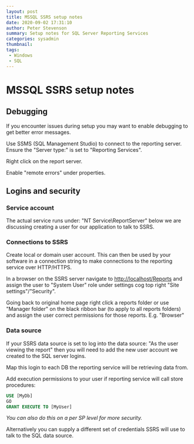 ```yaml
---
layout: post
title: MSSQL SSRS setup notes
date: 2020-09-02 17:31:10
author: Peter Stevenson
summary: Setup notes for SQL Server Reporting Services
categories: sysadmin
thumbnail:
tags:
 - Windows
 - SQL
---
```


# MSSQL SSRS setup notes

## Debugging

If you encounter issues during setup you may want to enable debugging to get better error messages.

Use SSMS (SQL Management Studio) to connect to the reporting server. Ensure the "Server type:" is set to "Reporting Services".

Right click on the report server.

Enable "remote errors" under properties.

## Logins and security

### Service account

The actual service runs under: "NT Service\ReportServer" below we are discussing creating a user for our application to talk to SSRS.

### Connections to SSRS

Create local or domain user account. This can then be used by your software in a connection string to make connections to the reporting service over HTTP/HTTPS.

In a browser on the SSRS server navigate to [http://localhost/Reports](http://localhost/Reports) and assign the user to "System User" role under settings cog top right "Site settings"/"Security".

Going back to original home page right click a reports folder or use "Manager folder" on the black ribbon bar (to apply to all reports folders) and assign the user correct permissions for those reports. E.g. "Browser"

### Data source

If your SSRS data source is set to log into the data source: "As the user viewing the report" then you will need to add the new user account we created to the SQL server logins.

Map this login to each DB the reporting service will be retrieving data from.

Add execution permissions to your user if reporting service will call store procedures:

```sql
USE [MyDb]
GO
GRANT EXECUTE TO [MyUser]
```

_You can also do this on a per SP level for more security._

Alternatively you can supply a different set of credentials SSRS will use to talk to the SQL data source.